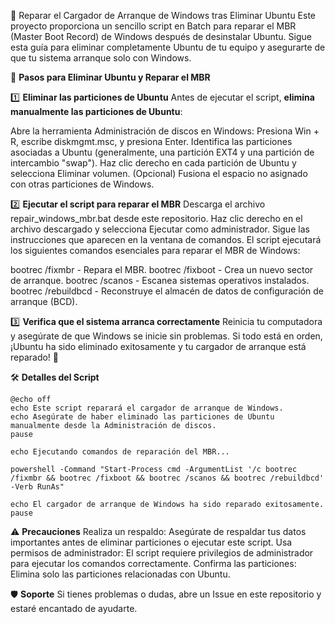 🔧 Reparar el Cargador de Arranque de Windows tras Eliminar Ubuntu
Este proyecto proporciona un sencillo script en Batch para reparar el MBR (Master Boot Record) de Windows después de desinstalar Ubuntu. Sigue esta guía para eliminar completamente Ubuntu de tu equipo y asegurarte de que tu sistema arranque solo con Windows.

🚀 **Pasos para Eliminar Ubuntu y Reparar el MBR**

1️⃣ **Eliminar las particiones de Ubuntu**
Antes de ejecutar el script, **elimina manualmente las particiones de Ubuntu**:

Abre la herramienta Administración de discos en Windows:
Presiona Win + R, escribe diskmgmt.msc, y presiona Enter.
Identifica las particiones asociadas a Ubuntu (generalmente, una partición EXT4 y una partición de intercambio "swap").
Haz clic derecho en cada partición de Ubuntu y selecciona Eliminar volumen.
(Opcional) Fusiona el espacio no asignado con otras particiones de Windows.

2️⃣ **Ejecutar el script para reparar el MBR**
Descarga el archivo repair_windows_mbr.bat desde este repositorio.
Haz clic derecho en el archivo descargado y selecciona Ejecutar como administrador.
Sigue las instrucciones que aparecen en la ventana de comandos.
El script ejecutará los siguientes comandos esenciales para reparar el MBR de Windows:

bootrec /fixmbr - Repara el MBR.
bootrec /fixboot - Crea un nuevo sector de arranque.
bootrec /scanos - Escanea sistemas operativos instalados.
bootrec /rebuildbcd - Reconstruye el almacén de datos de configuración de arranque (BCD).

3️⃣ **Verifica que el sistema arranca correctamente**
Reinicia tu computadora y asegúrate de que Windows se inicie sin problemas. Si todo está en orden, ¡Ubuntu ha sido eliminado exitosamente y tu cargador de arranque está reparado! 🎉

🛠️ **Detalles del Script**

```shell
@echo off
echo Este script reparará el cargador de arranque de Windows.
echo Asegúrate de haber eliminado las particiones de Ubuntu manualmente desde la Administración de discos.
pause

echo Ejecutando comandos de reparación del MBR...

powershell -Command "Start-Process cmd -ArgumentList '/c bootrec /fixmbr && bootrec /fixboot && bootrec /scanos && bootrec /rebuildbcd' -Verb RunAs"

echo El cargador de arranque de Windows ha sido reparado exitosamente.
pause
```

⚠️ **Precauciones**
Realiza un respaldo: Asegúrate de respaldar tus datos importantes antes de eliminar particiones o ejecutar este script.
Usa permisos de administrador: El script requiere privilegios de administrador para ejecutar los comandos correctamente.
Confirma las particiones: Elimina solo las particiones relacionadas con Ubuntu.

🛡️ **Soporte**
Si tienes problemas o dudas, abre un Issue en este repositorio y estaré encantado de ayudarte.
